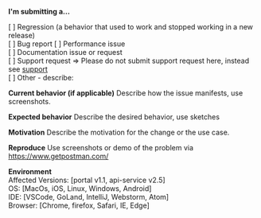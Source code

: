 <!--
Before you submit - 
1) Search GitHub for a similar issue or PR before submitting.
2) Please be SPECIFIC and CONCISE. 
-->

 **I'm submitting a...**
<!-- Check one of the following options with "x" -->
[ ] Regression (a behavior that used to work and stopped working in a new release)  
[ ] Bug report 
[ ] Performance issue  
[ ] Documentation issue or request  
[ ] Support request => Please do not submit support request here, instead see [support](https://www.ibm.com/mysupport/s/topic/0TO0z000000YU4OGAW/blockchain-world-wire)  
[ ] Other - describe:

**Current behavior (if applicable)**
Describe how the issue manifests, use screenshots.

**Expected behavior**
Describe the desired behavior, use sketches

**Motivation**
 Describe the motivation for the change or the use case.

**Reproduce**
Use screenshots or demo of the problem via https://www.getpostman.com/

**Environment**  
Affected Versions: [portal v1.1, api-service v2.5]  
OS:  [MacOs, iOS, Linux, Windows, Android]  
IDE: [VSCode, GoLand, IntelliJ, Webstorm, Atom]  
Browser: [Chrome, firefox, Safari, IE, Edge]   

<!-- Anything else relevant? Language version, Operating system version, package manager, HTTP server, ... -->

<!-- DON'T FORGET!!!
   - Add the relevant tags to this issue
   - Assign an owner
   - Assign a milestone/sprint
 -->